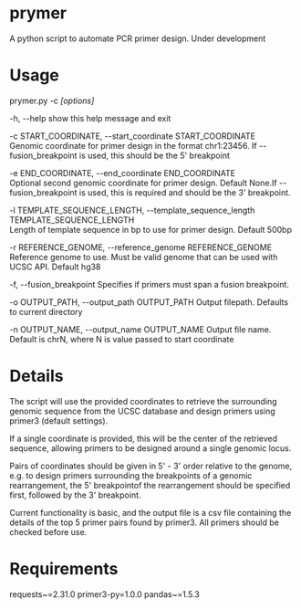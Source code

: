 # prymer
A python script to automate PCR primer design. Under development

# Usage
prymer.py -c _[options]_

  -h, --help            show this help message and exit      

  -c START_COORDINATE, --start_coordinate START_COORDINATE                                                                                                                  
                        Genomic coordinate for primer design in the format chr1:23456. If --fusion_breakpoint is used, this should be the 5' breakpoint

  -e END_COORDINATE, --end_coordinate END_COORDINATE                                                                                                                        
                        Optional second genomic coordinate for primer design. Default None.If --fusion_breakpoint is used, this is required and should be the 3' breakpoint.

  -l TEMPLATE_SEQUENCE_LENGTH, --template_sequence_length TEMPLATE_SEQUENCE_LENGTH                                                                                          
                        Length of template sequence in bp to use for primer design. Default 500bp  

  -r REFERENCE_GENOME, --reference_genome REFERENCE_GENOME
                        Reference genome to use. Must be valid genome that can be used with UCSC API. Default hg38

  -f, --fusion_breakpoint
                        Specifies if primers must span a fusion breakpoint.

  -o OUTPUT_PATH, --output_path OUTPUT_PATH
                        Output filepath. Defaults to current directory

  -n OUTPUT_NAME, --output_name OUTPUT_NAME
                        Output file name. Default is chrN, where N is value passed to start coordinate


# Details
The script will use the provided coordinates to retrieve the surrounding genomic sequence from the UCSC database and 
design primers using primer3 (default settings).

If a single coordinate is provided, this will be the center of the retrieved sequence, allowing primers to be designed 
around a single genomic locus. 

Pairs of coordinates should be given in 5' - 3' order relative to the genome, e.g. to design primers surrounding the 
breakpoints of a genomic rearrangement, the 5' breakpointof the rearrangement should be specified first, followed by 
the 3' breakpoint.

Current functionality is basic, and the output file is a csv file containing the details of the top 5 primer pairs
found by primer3. All primers should be checked before use.

# Requirements
requests~=2.31.0
primer3-py=1.0.0
pandas~=1.5.3
